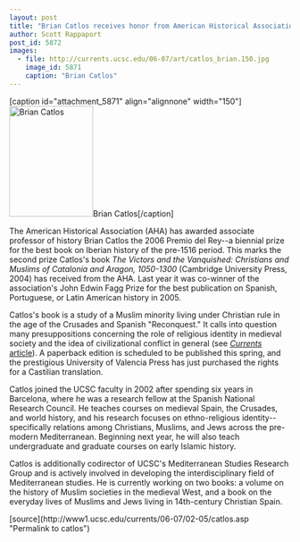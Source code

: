 ```yaml
---
layout: post
title: "Brian Catlos receives honor from American Historical Association"
author: Scott Rappaport
post_id: 5872
images:
  - file: http://currents.ucsc.edu/06-07/art/catlos_brian.150.jpg
    image_id: 5871
    caption: "Brian Catlos"
---
```


[caption id="attachment_5871" align="alignnone" width="150"]<a href="http://localhost/mysite/wp-content/uploads/2007/02/catlos_brian.150.jpg"><img class="size-full wp-image-5871" src="http://localhost/mysite/wp-content/uploads/2007/02/catlos_brian.150.jpg" alt="Brian Catlos" width="150" height="198" /></a>Brian Catlos[/caption]
<a name="content" id="content"></a>
<p>
  The American Historical Association (AHA) has awarded associate professor of history Brian Catlos the 2006 Premio del Rey--a biennial prize for the best book on Iberian history of the pre-1516 period. This marks the second prize Catlos's book <i>The Victors and the Vanquished: Christians and Muslims of Catalonia and Aragon, 1050-1300</i> (Cambridge University Press, 2004) has received from the AHA. Last year it was co-winner of the association's John Edwin Fagg Prize for the best publication on Spanish, Portuguese, or Latin American history in 2005.
</p>
<p>
  Catlos's book is a study of a Muslim minority living under Christian rule in the age of the Crusades and Spanish "Reconquest." It calls into question many presuppositions concerning the role of religious identity in medieval society and the idea of civilizational conflict in general (see <a href="http://currents.ucsc.edu/05-06/09-26/catlos.asp"><i>Currents</i> article</a>). A paperback edition is scheduled to be published this spring, and the prestigious University of Valencia Press has just purchased the rights for a Castilian translation.
</p>
<p>
  Catlos joined the UCSC faculty in 2002 after spending six years in Barcelona, where he was a research fellow at the Spanish National Research Council. He teaches courses on medieval Spain, the Crusades, and world history, and his research focuses on ethno-religious identity--specifically relations among Christians, Muslims, and Jews across the pre-modern Mediterranean. Beginning next year, he will also teach undergraduate and graduate courses on early Islamic history.
</p>
<p>
  Catlos is additionally codirector of UCSC's Mediterranean Studies Research Group and is actively involved in developing the interdisciplinary field of Mediterranean studies. He is currently working on two books: a volume on the history of Muslim societies in the medieval West, and a book on the everyday lives of Muslims and Jews living in 14th-century Christian Spain.
</p>
[source](http://www1.ucsc.edu/currents/06-07/02-05/catlos.asp "Permalink to catlos")
